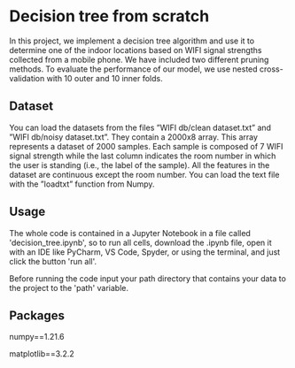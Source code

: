 
# Decision tree from scratch

In this project, we implement a decision tree algorithm and use it to determine one of the indoor locations based on WIFI signal strengths collected from a mobile phone. We have included two different pruning methods. To evaluate the performance of our model, we 
use nested cross-validation with 10 outer and 10 inner folds.


## Dataset
You can load the datasets from the files ”WIFI db/clean dataset.txt” and
”WIFI db/noisy dataset.txt”. They contain a 2000x8 array. This array represents a dataset of 2000 samples. Each sample is composed of 7 WIFI signal strength while the last column indicates the room number in which the user is standing (i.e., the label of the sample). All the features in the dataset are continuous except the room number. You can load the text file with the ”loadtxt” function from Numpy.

## Usage
The whole code is contained in a Jupyter Notebook in a file called 'decision_tree.ipynb', so to run all cells, download the .ipynb file, open it with an IDE like PyCharm, VS Code,
Spyder, or using the terminal, and just click the button 'run all'. 

Before running the code input your path directory that contains your data to the project
to the 'path' variable. 

## Packages
numpy==1.21.6

matplotlib==3.2.2
